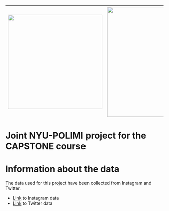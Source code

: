 |<img src="https://user-images.githubusercontent.com/19633559/87881869-8182dc80-c9fc-11ea-81ed-5dcc862e1448.jpg" width="300"> | <img src="https://user-images.githubusercontent.com/19633559/87881878-99f2f700-c9fc-11ea-999e-f6eaacdc44e4.png" width="350">|
| ------------- | ------------- |

# Joint NYU-POLIMI project for the CAPSTONE course


# Information about the data
The data used for this project have been collected from Instagram and Twitter. 
* [Link](https://drive.google.com/drive/folders/1yVfXIoS-C8RRAoTugVGMCeAYtcv9XQKD?usp=sharing) to Instagram data
* [Link](https://drive.google.com/drive/folders/1tczytEfYoBedmJFdxwwnCpdwtclH5OFu?usp=sharing) to Twitter data
